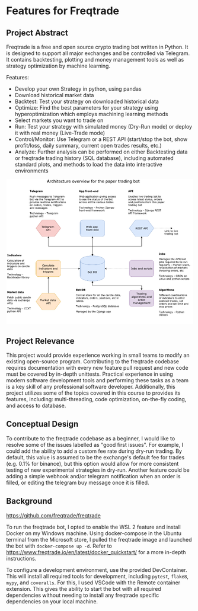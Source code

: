 # Features for Freqtrade

## Project Abstract
Freqtrade is a free and open source crypto trading bot written in Python. It is designed to support all major exchanges and be controlled via Telegram. It contains backtesting, plotting and money management tools as well as strategy optimization by machine learning.

Features:
-   Develop your own Strategy in python, using pandas
-   Download historical market data
-   Backtest: Test your strategy on downloaded historical data
-   Optimize: Find the best parameters for your strategy using hyperoptimization which employs machining learning methods
-   Select markets you want to trade on
-   Run: Test your strategy with simulated money (Dry-Run mode) or deploy it with real money (Live-Trade mode)
-   Control/Monitor: Use Telegram or a REST API (start/stop the bot, show profit/loss, daily summary, current open trades results, etc.)
-   Analyze: Further analysis can be performed on either Backtesting data or freqtrade trading history (SQL database), including automated standard plots, and methods to load the data into interactive environments

![Diagram](KarlSchaller_Freqtrade.png)

## Project Relevance
This project would provide experience working in small teams to modify an existing open-source program. Contributing to the freqtrade codebase requires documentation with every new feature pull request and new code must be covered by in-depth unittests. Practical experience in using modern software development tools and performing these tasks as a team is a key skill of any professional software developer. Additionally, this project utilizes some of the topics covered in this course to provides its features, including: multi-threading, code optimization, on-the-fly coding, and access to database.

## Conceptual Design
To contribute to the freqtrade codebase as a beginner, I would like to resolve some of the issues labelled as "good first issues". For example, I could add the ability to add a custom fee rate during dry-run trading. By default, this value is assumed to be the exchange's default fee for trades (e.g. 0.1% for binance), but this option would allow for more consistent testing of new experimental strategies in dry-run. Another feature could be adding a simple webhook and/or telegram notification when an order is filled, or editing the telegram buy message once it is filled.

## Background
<https://github.com/freqtrade/freqtrade>

To run the freqtrade bot, I opted to enable the WSL 2 feature and install Docker on my Windows machine. Using docker-compose in the Ubuntu terminal from the Microsoft store, I pulled the freqtrade image and launched the bot with `docker-compose up -d`. Refer to <https://www.freqtrade.io/en/latest/docker_quickstart/> for a more in-depth instructions.

To configure a development environment, use the provided DevContainer. This will install all required tools for development, including `pytest`, `flake8`, `mypy`, and `coveralls`. For this, I used VSCode with the Remote container extension. This gives the ability to start the bot with all required dependencies without needing to install any freqtrade specific dependencies on your local machine.
